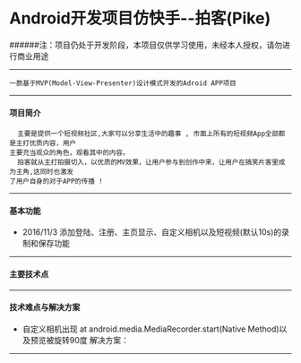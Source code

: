 # Android开发项目仿快手--拍客(Pike)
######注：项目仍处于开发阶段，本项目仅供学习使用，未经本人授权，请勿进行商业用途
***
    一款基于MVP(Model-View-Presenter)设计模式开发的Adroid APP项目
***
#### 项目简介
      主要是提供一个短视频社区,大家可以分享生活中的趣事 , 市面上所有的短视频App全部都是主打优质内容，用户
    主要充当观众的角色，观看其中的内容。
      拍客就从主打拍摄切入，以优质的MV效果，让用户参与到创作中来，让用户在搞笑片客里成为主角,这同时也激发
    了用户自身的对于APP的传播 ! 
***
#### 基本功能

- 2016/11/3 添加登陆、注册、主页显示、自定义相机以及短视频(默认10s)的录制和保存功能
***
#### 主要技术点
***
#### 技术难点与解决方案
- 自定义相机出现 at android.media.MediaRecorder.start(Native Method)以及预览被旋转90度
  解决方案：
***